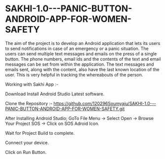 # SAKHI-1.0---PANIC-BUTTON-ANDROID-APP-FOR-WOMEN-SAFETY
The aim of the project is to develop an Android application that lets its users to send notifications in case of an emergency or a panic situation. The users can send multiple text messages and emails on the press of a single button. The phone numbers, email ids and the contents of the text and email messages can be set from within the application. The text messages and emails sent, along with the content, also have the last known location of the user. This is very helpful in tracking the whereabouts of the person.

Working with Sakhi App :-

Download Install  Android Studio Latest  software.

Clone the Repository :- https://github.com/120296Soumyaju/SAKHI-1.0---PANIC-BUTTON-ANDROID-APP-FOR-WOMEN-SAFETY.git

After Installing Android Studio; GoTo File Menu -> Select Open -> Browse Your Project SOS -> Click on SOS Adroid Icon.

Wait for Project Build to complete.

Connect your device. 

Click on Run Button.


